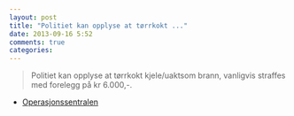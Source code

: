 ```yaml
---
layout: post
title: "Politiet kan opplyse at tørrkokt ..."
date: 2013-09-16 5:52
comments: true
categories: 
---
```


> Politiet kan opplyse at tørrkokt kjele/uaktsom brann, vanligvis straffes med forelegg på kr 6.000,-.
- [Operasjonssentralen](https://twitter.com/oslopolitiops/status/379588683596193792)
